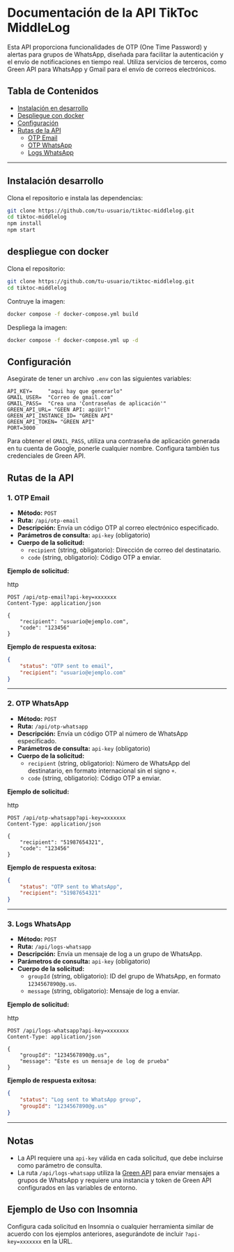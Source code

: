 # Documentación de la API TikToc MiddleLog

Esta API proporciona funcionalidades de OTP (One Time Password) y alertas para grupos de WhatsApp, diseñada para facilitar la autenticación y el envío de notificaciones en tiempo real. Utiliza servicios de terceros, como Green API para WhatsApp y Gmail para el envío de correos electrónicos.

## Tabla de Contenidos

-   [Instalación en desarrollo](#instalaci%C3%B3n-desarrollo)
-   [Despliegue con docker](#despliegue-con-docker)
-   [Configuración](#configuraci%C3%B3n)
-   [Rutas de la API](#rutas-de-la-api)
    -   [OTP Email](#otp-email)
    -   [OTP WhatsApp](#otp-whatsapp)
    -   [Logs WhatsApp](#logs-whatsapp)

----------

## Instalación desarrollo

Clona el repositorio e instala las dependencias:

```bash
git clone https://github.com/tu-usuario/tiktoc-middlelog.git
cd tiktoc-middlelog
npm install
npm start
```
## despliegue con docker

Clona el repositorio:

```bash
git clone https://github.com/tu-usuario/tiktoc-middlelog.git
cd tiktoc-middlelog
```
Contruye la imagen:
```bash
docker compose -f docker-compose.yml build
```
Despliega la imagen:
```bash
docker compose -f docker-compose.yml up -d
```


## Configuración

Asegúrate de tener un archivo `.env` con las siguientes variables:

```plaintext
API_KEY=     "aqui hay que generarlo"
GMAIL_USER=  "Correo de gmail.com" 
GMAIL_PASS=  "Crea una 'Contraseñas de aplicación'"
GREEN_API_URL= "GEEN API: apiUrl"
GREEN_API_INSTANCE_ID= "GREEN API"
GREEN_API_TOKEN= "GREEN API"
PORT=3000
```
Para obtener el `GMAIL_PASS`, utiliza una contraseña de aplicación generada en tu cuenta de Google, ponerle cualquier nombre. 
Configura también tus credenciales de Green API.

## Rutas de la API

### 1. OTP Email

-   **Método:** `POST`
-   **Ruta:** `/api/otp-email`
-   **Descripción:** Envía un código OTP al correo electrónico especificado.
-   **Parámetros de consulta:** `api-key` (obligatorio)
-   **Cuerpo de la solicitud:**
    -   `recipient` (string, obligatorio): Dirección de correo del destinatario.
    -   `code` (string, obligatorio): Código OTP a enviar.

**Ejemplo de solicitud:**

http

```http
POST /api/otp-email?api-key=xxxxxxx
Content-Type: application/json

{
    "recipient": "usuario@ejemplo.com",
    "code": "123456"
}
```
**Ejemplo de respuesta exitosa:**

```json
{
    "status": "OTP sent to email",
    "recipient": "usuario@ejemplo.com"
} 
```
----------

### 2. OTP WhatsApp

-   **Método:** `POST`
-   **Ruta:** `/api/otp-whatsapp`
-   **Descripción:** Envía un código OTP al número de WhatsApp especificado.
-   **Parámetros de consulta:** `api-key` (obligatorio)
-   **Cuerpo de la solicitud:**
    -   `recipient` (string, obligatorio): Número de WhatsApp del destinatario, en formato internacional sin el signo `+`.
    -   `code` (string, obligatorio): Código OTP a enviar.

**Ejemplo de solicitud:**

http
```http
POST /api/otp-whatsapp?api-key=xxxxxxx
Content-Type: application/json

{
    "recipient": "51987654321",
    "code": "123456"
} 
```
**Ejemplo de respuesta exitosa:**

```json
{
    "status": "OTP sent to WhatsApp",
    "recipient": "51987654321"
} 
```
----------

### 3. Logs WhatsApp

-   **Método:** `POST`
-   **Ruta:** `/api/logs-whatsapp`
-   **Descripción:** Envía un mensaje de log a un grupo de WhatsApp.
-   **Parámetros de consulta:** `api-key` (obligatorio)
-   **Cuerpo de la solicitud:**
    -   `groupId` (string, obligatorio): ID del grupo de WhatsApp, en formato `1234567890@g.us`.
    -   `message` (string, obligatorio): Mensaje de log a enviar.

**Ejemplo de solicitud:**

http
```http
POST /api/logs-whatsapp?api-key=xxxxxxx
Content-Type: application/json

{
    "groupId": "1234567890@g.us",
    "message": "Este es un mensaje de log de prueba"
}
```
**Ejemplo de respuesta exitosa:**

```json
{
    "status": "Log sent to WhatsApp group",
    "groupId": "1234567890@g.us"
}
```
----------

## Notas

-   La API requiere una `api-key` válida en cada solicitud, que debe incluirse como parámetro de consulta.
-   La ruta `/api/logs-whatsapp` utiliza la [Green API](https://green-api.com/) para enviar mensajes a grupos de WhatsApp y requiere una instancia y token de Green API configurados en las variables de entorno.

## Ejemplo de Uso con Insomnia

Configura cada solicitud en Insomnia o cualquier herramienta similar de acuerdo con los ejemplos anteriores, asegurándote de incluir `?api-key=xxxxxxx` en la URL.
